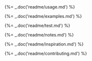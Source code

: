 
{%= _.doc('readme/usage.md') %}

{%= _.doc('readme/examples.md') %}

{%= _.doc('readme/test.md') %}

{%= _.doc('readme/notes.md') %}

{%= _.doc('readme/inspiration.md') %}

{%= _.doc('readme/contributing.md') %}